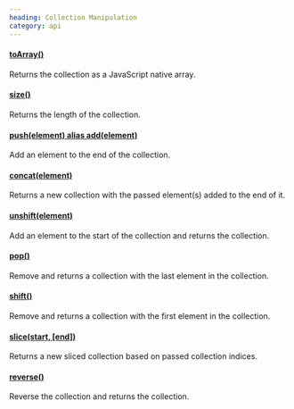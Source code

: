 ```yaml
--- 
heading: Collection Manipulation
category: api
---
```


#### [toArray()](toArray)

Returns the collection as a JavaScript native array.

#### [size()](size)

Returns the length of the collection.

#### [push(element) alias add(element)](push)

Add an element to the end of the collection.

#### [concat(element)](concat)

Returns a new collection with the passed element(s) added to the 
end of it.

#### [unshift(element)](unshift)

Add an element to the start of the collection and returns the collection.

#### [pop()](pop)

Remove and returns a collection with the last element in the collection.

#### [shift()](shift)

Remove and returns a collection with the first element in the collection.

#### [slice(start, [end])](slice)

Returns a new sliced collection based on passed collection indices.

#### [reverse()](reverse)

Reverse the collection and returns the collection.
